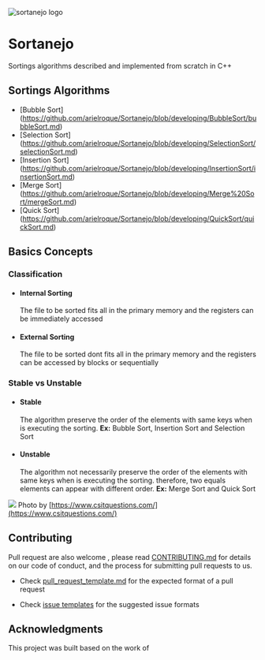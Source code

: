 ![sortanejo logo](https://user-images.githubusercontent.com/17733053/75837581-06e65700-5da4-11ea-9ea2-35d527758fac.png)

# Sortanejo

Sortings algorithms described and implemented from scratch in C++

## Sortings Algorithms

- [Bubble Sort] (https://github.com/arielroque/Sortanejo/blob/developing/BubbleSort/bubbleSort.md)
- [Selection Sort] (https://github.com/arielroque/Sortanejo/blob/developing/SelectionSort/selectionSort.md)
- [Insertion Sort] (https://github.com/arielroque/Sortanejo/blob/developing/InsertionSort/insertionSort.md)
- [Merge Sort] (https://github.com/arielroque/Sortanejo/blob/developing/Merge%20Sort/mergeSort.md)
- [Quick Sort] (https://github.com/arielroque/Sortanejo/blob/developing/QuickSort/quickSort.md) 

## Basics Concepts 

### Classification
 - #### Internal Sorting
     The file to be sorted fits all in the primary memory and the registers can be immediately accessed
  
 - #### External Sorting
     The file to be sorted dont fits all in the primary memory and the registers can be accessed by blocks or sequentially

### Stable vs Unstable

   - #### Stable 
       The algorithm preserve the order of the elements with same keys when is executing the sorting.  **Ex:** Bubble Sort, Insertion Sort and Selection Sort
       
   - #### Unstable  
     The algorithm not necessarily  preserve the order of the elements with same keys when is executing the sorting. therefore, two equals elements can appear with different order. **Ex:** Merge Sort and Quick Sort

![](https://www.csitquestions.com/wp-content/uploads/2016/10/stable-unstable-sort-example.png)
Photo by [https://www.csitquestions.com/](https://www.csitquestions.com/)
     
## Contributing

Pull request are also welcome , please read  [CONTRIBUTING.md](https://github.com/Benardi/touvlo/blob/master/CONTRIBUTING.md)  for details on our code of conduct, and the process for submitting pull requests to us.

-   Check  [pull_request_template.md](https://github.com/Benardi/touvlo/blob/master/pull_request_template.md)  for the expected format of a pull request
    
-   Check  [issue templates](https://github.com/Benardi/touvlo/issues/new/choose)  for the suggested issue formats

## Acknowledgments

This project was built based on the work of



